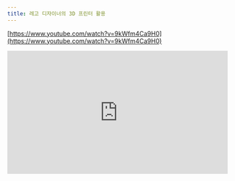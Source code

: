 ```yaml
---
title: 레고 디자이너의 3D 프린터 활용
---
```


[https://www.youtube.com/watch?v=9kWfm4Ca9H0](https://www.youtube.com/watch?v=9kWfm4Ca9H0)

<style>.embed-container { position: relative; padding-bottom: 56.25%; height: 0; overflow: hidden; max-width: 100%; height: auto; } .embed-container iframe, .embed-container object, .embed-container embed { position: absolute; top: 0; left: 0; width: 100%; height: 100%; }</style><div class='embed-container'><iframe src='https://www.youtube.com/embed/9kWfm4Ca9H0' frameborder='0' allowfullscreen></iframe></div>
